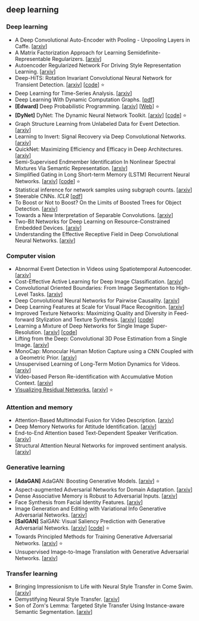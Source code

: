 ## deep learning

### Deep learning

- A Deep Convolutional Auto-Encoder with Pooling - Unpooling Layers in Caffe. [[arxiv](https://arxiv.org/abs/1701.04949)]
- A Matrix Factorization Approach for Learning Semidefinite-Representable Regularizers. [[arxiv](https://arxiv.org/abs/1701.01207)]
- Autoencoder Regularized Network For Driving Style Representation Learning. [[arxiv](https://arxiv.org/abs/1701.01272)]
- Deep-HiTS: Rotation Invariant Convolutional Neural Network for Transient Detection. [[arxiv](https://arxiv.org/abs/1701.00458)] [[code](https://github.com/guille-c/Deep-HiTS)] :star: 
- Deep Learning for Time-Series Analysis. [[arxiv](https://arxiv.org/abs/1701.01887)]
- Deep Learning With Dynamic Computation Graphs. [[pdf](https://openreview.net/pdf?id=ryrGawqex)]
- <b>[Edward]</b> Deep Probabilistic Programming. [[arxiv](https://arxiv.org/abs/1701.03757)] [[Web](http://edwardlib.org/)] :star: 
- <b>[DyNet]</b> DyNet: The Dynamic Neural Network Toolkit. [[arxiv](https://arxiv.org/abs/1701.03980)] [[code](https://github.com/clab/dynet)] :star: 
- Graph Structure Learning from Unlabeled Data for Event Detection. [[arxiv](https://arxiv.org/abs/1701.01470)]
- Learning to Invert: Signal Recovery via Deep Convolutional Networks. [[arxiv](https://arxiv.org/abs/1701.03891)]
- QuickNet: Maximizing Efficiency and Efficacy in Deep Architectures. [[arxiv](https://arxiv.org/abs/1701.02291)]
- Semi-Supervised Endmember Identification In Nonlinear Spectral Mixtures Via Semantic Representation. [[arxiv](https://arxiv.org/abs/1701.00804)]
- Simplified Gating in Long Short-term Memory (LSTM) Recurrent Neural Networks. [[arxiv](https://arxiv.org/abs/1701.03441)] [[code](https://github.com/jingweimo/Modified-LSTM)] :star: 
- Statistical inference for network samples using subgraph counts. [[arxiv](https://arxiv.org/abs/1701.00505)]
- Steerable CNNs. *ICLR* [[pdf](https://openreview.net/pdf?id=rJQKYt5ll)]
- To Boost or Not to Boost? On the Limits of Boosted Trees for Object Detection. [[arxiv](https://arxiv.org/abs/1701.01692)]
- Towards a New Interpretation of Separable Convolutions. [[arxiv](https://arxiv.org/abs/1701.04489)]
- Two-Bit Networks for Deep Learning on Resource-Constrained Embedded Devices. [[arxiv](https://arxiv.org/abs/1701.00485)]
- Understanding the Effective Receptive Field in Deep Convolutional Neural Networks. [[arxiv](https://arxiv.org/abs/1701.04128)]

### Computer vision

- Abnormal Event Detection in Videos using Spatiotemporal Autoencoder. [[arxiv](https://arxiv.org/abs/1701.01546)]
- Cost-Effective Active Learning for Deep Image Classification. [[arxiv](https://arxiv.org/abs/1701.03551)]
- Convolutional Oriented Boundaries: From Image Segmentation to High-Level Tasks. [[arxiv](https://arxiv.org/abs/1701.04658)]
- Deep Convolutional Neural Networks for Pairwise Causality. [[arxiv](https://arxiv.org/abs/1701.00597)]
- Deep Learning Features at Scale for Visual Place Recognition. [[arxiv](https://arxiv.org/abs/1701.05105)]
- Improved Texture Networks: Maximizing Quality and Diversity in Feed-forward Stylization and Texture Synthesis. [[arxiv](https://arxiv.org/abs/1701.02096)] [[code](https://github.com/DmitryUlyanov/texture_nets)]
- Learning a Mixture of Deep Networks for Single Image Super-Resolution. [[arxiv](https://arxiv.org/abs/1701.00823)] [[code](http://t.cn/RM4pjZ4)]
- Lifting from the Deep: Convolutional 3D Pose Estimation from a Single Image. [[arxiv](https://arxiv.org/abs/1701.00295)]
- MonoCap: Monocular Human Motion Capture using a CNN Coupled with a Geometric Prior. [[arxiv](https://arxiv.org/abs/1701.02354)]
- Unsupervised Learning of Long-Term Motion Dynamics for Videos. [[arxiv](https://arxiv.org/abs/1701.01821)]
- Video-based Person Re-identification with Accumulative Motion Context. [[arxiv](https://arxiv.org/abs/1701.00193)]
- [Visualizing Residual Networks.](https://mp.weixin.qq.com/s?__biz=MzA3MzI4MjgzMw==&mid=2650722569&idx=4&sn=28edc09238076e924c94ac1094ddfa53) [[arxiv](https://arxiv.org/abs/1701.02362)] :star:
  

### Attention and memory

- Attention-Based Multimodal Fusion for Video Description. [[arxiv](https://arxiv.org/abs/1701.03126)]
- Deep Memory Networks for Attitude Identification. [[arxiv](https://arxiv.org/abs/1701.04189)]
- End-to-End Attention based Text-Dependent Speaker Verification. [[arxiv](https://arxiv.org/abs/1701.00562)]
- Structural Attention Neural Networks for improved sentiment analysis. [[arxiv](https://arxiv.org/abs/1701.01811)]
  
### Generative learning

- <b>[AdaGAN]</b> AdaGAN: Boosting Generative Models. [[arxiv](https://arxiv.org/abs/1701.02386)] :star: 
- Aspect-augmented Adversarial Networks for Domain Adaptation. [[arxiv](https://arxiv.org/abs/1701.00188)]
- Dense Associative Memory is Robust to Adversarial Inputs. [[arxiv](https://arxiv.org/abs/1701.00939)]
- Face Synthesis from Facial Identity Features. [[arxiv](https://arxiv.org/abs/1701.04851)]
- Image Generation and Editing with Variational Info Generative Adversarial Networks. [[arxiv](https://arxiv.org/abs/1701.04568)]
- <b>[SalGAN]</b> SalGAN: Visual Saliency Prediction with Generative Adversarial Networks. [[arxiv](https://arxiv.org/abs/1701.01081)] [[code](https://github.com/imatge-upc/saliency-salgan-2017)] :star: 
- Towards Principled Methods for Training Generative Adversarial Networks. [[arxiv](https://arxiv.org/abs/1701.04862)] :star:
- Unsupervised Image-to-Image Translation with Generative Adversarial Networks. [[arxiv](https://arxiv.org/abs/1701.02676)]

### Transfer learning

- Bringing Impressionism to Life with Neural Style Transfer in Come Swim. [[arxiv](https://arxiv.org/abs/1701.04928)]
- Demystifying Neural Style Transfer. [[arxiv](https://arxiv.org/abs/1701.01036)]
- Son of Zorn's Lemma: Targeted Style Transfer Using Instance-aware Semantic Segmentation. [[arxiv](https://arxiv.org/abs/1701.02357)]
